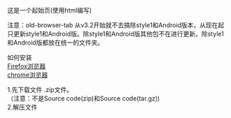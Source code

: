这是一个起始页(使用html编写)  


注意：old-browser-tab 从v3.2开始就不去搞除style1和Android版本，从现在起只更新style1和Android版。除style1和Android版其他包不在进行更新。除style1和Android版都放在统一的文件夹。

 如何安装    
 [Firefox浏览器](https://github.com/zhangchengmcbedrock/old-browser-tab/blob/main/Firefox.md)     
  [chrome浏览器](https://github.com/zhangchengmcbedrock/old-browser-tab/blob/main/chrome.md)     
 
 
 1.先下载文件 .zip文件。  
 （注意：不是Source code(zip)和Source code(tar.gz))  
 2.解压文件  

 
 
 
